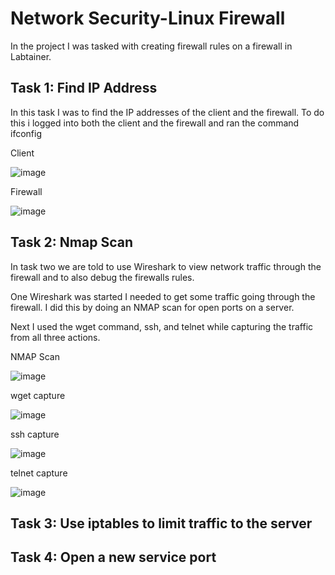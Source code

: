# Network Security-Linux Firewall

In the project I was tasked with creating firewall rules on a firewall in Labtainer. 

## Task 1: Find IP Address

In this task I was to find the IP addresses of the client and the firewall. To do this i logged into both the client and the firewall and ran the command ifconfig

Client

![image](https://github.com/user-attachments/assets/8f4d9dc7-c68b-488f-b9e7-9ef6a02fbb70)


Firewall

![image](https://github.com/user-attachments/assets/39ee33a1-fb1b-4bf2-9546-673e8cc13825)

## Task 2: Nmap Scan

In task two we are told to use Wireshark to view network traffic through the firewall and to also debug the firewalls rules. 

One Wireshark was started I needed to get some traffic going through the firewall. I did this by doing an NMAP scan for open ports on a server. 

Next I used the wget command, ssh, and telnet while capturing the traffic from all three actions. 

NMAP Scan

![image](https://github.com/user-attachments/assets/83829c53-6fd2-4fde-8465-132f5cd6b3d3)

wget capture

![image](https://github.com/user-attachments/assets/684b0337-615b-442d-8bca-ef1849e4b982)

ssh capture

![image](https://github.com/user-attachments/assets/ee608667-b01d-48cd-884a-360cf43c6b64)

telnet capture

![image](https://github.com/user-attachments/assets/d984424f-c626-484a-94c4-1db65583bcb1)

## Task 3: Use iptables to limit traffic to the server

## Task 4: Open a new service port
